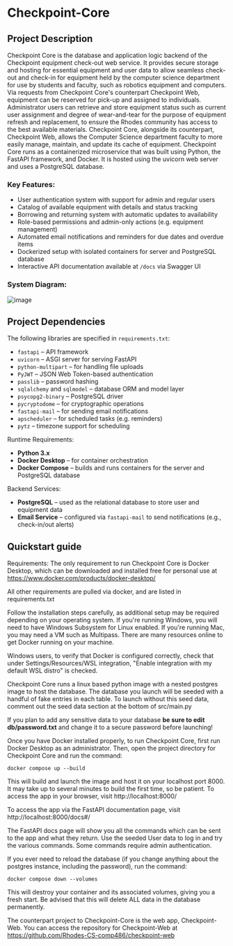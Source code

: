 # Checkpoint-Core

## Project Description

Checkpoint Core is the database and application logic backend of the Checkpoint equipment check-out web service. It provides secure storage and hosting for essential equipment and user data to allow seamless check-out and check-in for equipment held by the computer science department for use by students and faculty, such as robotics equipment and computers. Via requests from Checkpoint Core's counterpart Checkpoint Web, equipment can be reserved for pick-up and assigned to individuals. Administrator users can retrieve and store equipment status such as current user assignment and degree of wear-and-tear for the purpose of equipment refresh and replacement, to ensure the Rhodes community has access to the best available materials. Checkpoint Core, alongside its counterpart, Checkpoint Web, allows the Computer Science department faculty to more easily manage, maintain, and update its cache of equipment. Checkpoint Core runs as a containerized microservice that was built using Python, the FastAPI framework, and Docker. It is hosted using the uvicorn web server and uses a PostgreSQL database.

### Key Features:

- User authentication system with support for admin and regular users
- Catalog of available equipment with details and status tracking
- Borrowing and returning system with automatic updates to availability
- Role-based permissions and admin-only actions (e.g. equipment management)
- Automated email notifications and reminders for due dates and overdue items
- Dockerized setup with isolated containers for server and PostgreSQL database
- Interactive API documentation available at `/docs` via Swagger UI

### System Diagram:

![image](https://github.com/user-attachments/assets/4ceb7980-4f0d-46b8-9e82-1c36a12ebe7b)


## Project Dependencies

The following libraries are specified in `requirements.txt`:

- `fastapi` – API framework
- `uvicorn` – ASGI server for serving FastAPI
- `python-multipart` – for handling file uploads
- `PyJWT` – JSON Web Token-based authentication
- `passlib` – password hashing
- `sqlalchemy` and `sqlmodel` – database ORM and model layer
- `psycopg2-binary` – PostgreSQL driver
- `pycryptodome` – for cryptographic operations
- `fastapi-mail` – for sending email notifications
- `apscheduler` – for scheduled tasks (e.g. reminders)
- `pytz` – timezone support for scheduling

Runtime Requirements:

- **Python 3.x**
- **Docker Desktop** – for container orchestration
- **Docker Compose** – builds and runs containers for the server and PostgreSQL database

Backend Services:

- **PostgreSQL** – used as the relational database to store user and equipment data
- **Email Service** – configured via `fastapi-mail` to send notifications (e.g., check-in/out alerts)

## Quickstart guide

Requirements:
The only requirement to run Checkpoint Core is Docker Desktop, which can be downloaded and installed free for personal use at https://www.docker.com/products/docker-desktop/ 

All other requirements are pulled via docker, and are listed in requirements.txt

Follow the installation steps carefully, as additional setup may be required depending on your operating system. If you're running Windows, you will need to have Windows Subsystem for Linux enabled. If you're running Mac, you may need a VM such as Multipass. There are many resources online to get Docker running on your machine.

Windows users, to verify that Docker is configured correctly, check that under Settings/Resources/WSL integration, "Enable integration with my default WSL distro" is checked.

Checkpoint Core runs a linux based python image with a nested postgres image to host the database. The database you launch will be seeded with a handful of fake entries in each table. To launch without this seed data, comment out the seed data section at the bottom of src/main.py

If you plan to add any sensitive data to your database **be sure to edit db/password.txt** and change it to a secure password before launching!

Once you have Docker installed properly, to run Checkpoint Core, first run Docker Desktop as an administrator. Then, open the project directory for Checkpoint Core and run the command:

`docker compose up --build`

This will build and launch the image and host it on your localhost port 8000. It may take up to several minutes to build the first time, so be patient. To access the app in your browser, visit http://localhost:8000/

To access the app via the FastAPI documentation page, visit http://localhost:8000/docs#/

The FastAPI docs page will show you all the commands which can be sent to the app and what they return. Use the seeded User data to log in and try the various commands. Some commands require admin authentication.

If you ever need to reload the database (if you change anything about the postgres instance, including the password), run the command:

`docker compose down --volumes`

This will destroy your container and its associated volumes, giving you a fresh start. Be advised that this will delete ALL data in the database permanently.

The counterpart project to Checkpoint-Core is the web app, Checkpoint-Web. You can access the repository for Checkpoint-Web at https://github.com/Rhodes-CS-comp486/checkpoint-web
